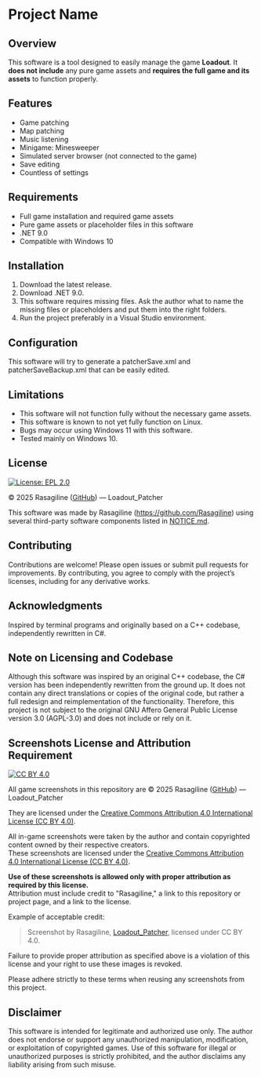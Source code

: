 # Project Name

## Overview  

This software is a tool designed to easily manage the game **Loadout**. It **does not include** any pure game assets and **requires the full game and its assets** to function properly.

## Features

- Game patching 
- Map patching
- Music listening
- Minigame: Minesweeper
- Simulated server browser (not connected to the game)
- Save editing
- Countless of settings

## Requirements

- Full game installation and required game assets
- Pure game assets or placeholder files in this software
- .NET 9.0
- Compatible with Windows 10

## Installation

1. Download the latest release.
2. Download .NET 9.0.
3. This software requires missing files. Ask the author what to name the missing files or placeholders and put them into the right folders.
4. Run the project preferably in a Visual Studio environment.

## Configuration

This software will try to generate a patcherSave.xml and patcherSaveBackup.xml that can be easily edited.

## Limitations

- This software will not function fully without the necessary game assets.
- This software is known to not yet fully function on Linux.
- Bugs may occur using Windows 11 with this software.
- Tested mainly on Windows 10.

## License

[![License: EPL 2.0](https://img.shields.io/badge/License-EPL%202.0-red.svg)](https://www.eclipse.org/legal/epl-2.0/)

© 2025 Rasagiline ([GitHub](https://github.com/Rasagiline)) — Loadout_Patcher

This software was made by Rasagiline (https://github.com/Rasagiline) using several third-party software components listed in [NOTICE.md](./NOTICE.md).

## Contributing

Contributions are welcome! Please open issues or submit pull requests for improvements.
By contributing, you agree to comply with the project’s licenses, including for any derivative works.

## Acknowledgments

Inspired by terminal programs and originally based on a C++ codebase, independently rewritten in C#.

## Note on Licensing and Codebase

Although this software was inspired by an original C++ codebase, the C# version has been independently rewritten from the ground up. It does not contain any direct translations or copies of the original code, but rather a full redesign and reimplementation of the functionality. Therefore, this project is not subject to the original GNU Affero General Public License version 3.0 (AGPL-3.0) and does not include or rely on it.

## Screenshots License and Attribution Requirement

[![CC BY 4.0][cc-by-shield]][cc-by]

[cc-by]: https://creativecommons.org/licenses/by/4.0/
[cc-by-shield]: https://img.shields.io/badge/License-CC%20BY%204.0-lightgrey.svg

All game screenshots in this repository are © 2025 Rasagiline ([GitHub](https://github.com/Rasagiline)) — Loadout_Patcher

They are licensed under the [Creative Commons Attribution 4.0 International License (CC BY 4.0)](https://creativecommons.org/licenses/by/4.0/).

All in-game screenshots were taken by the author and contain copyrighted content owned by their respective creators.  
These screenshots are licensed under the [Creative Commons Attribution 4.0 International License (CC BY 4.0)](https://creativecommons.org/licenses/by/4.0/).  

**Use of these screenshots is allowed only with proper attribution as required by this license.**  
Attribution must include credit to "Rasagiline," a link to this repository or project page, and a link to the license.

Example of acceptable credit:  
> Screenshot by Rasagiline, [Loadout_Patcher](https://github.com/Rasagiline/patchergui), licensed under CC BY 4.0.  

Failure to provide proper attribution as specified above is a violation of this license and your right to use these images is revoked.

Please adhere strictly to these terms when reusing any screenshots from this project.

## Disclaimer

This software is intended for legitimate and authorized use only. The author does not endorse or support any unauthorized manipulation, modification, or exploitation of copyrighted games. Use of this software for illegal or unauthorized purposes is strictly prohibited, and the author disclaims any liability arising from such misuse.
